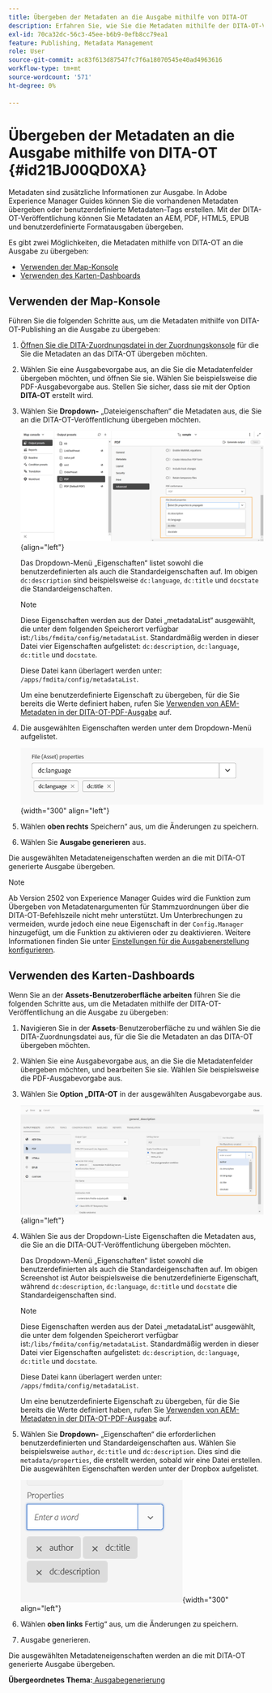 ```yaml
---
title: Übergeben der Metadaten an die Ausgabe mithilfe von DITA-OT
description: Erfahren Sie, wie Sie die Metadaten mithilfe der DITA-OT-Veröffentlichung in AEM Guides an die Ausgabe übergeben.
exl-id: 70ca32dc-56c3-45ee-b6b9-0efb8cc79ea1
feature: Publishing, Metadata Management
role: User
source-git-commit: ac83f613d87547fc7f6a18070545e40ad4963616
workflow-type: tm+mt
source-wordcount: '571'
ht-degree: 0%

---
```


# Übergeben der Metadaten an die Ausgabe mithilfe von DITA-OT {#id21BJ00QD0XA}

Metadaten sind zusätzliche Informationen zur Ausgabe. In Adobe Experience Manager Guides können Sie die vorhandenen Metadaten übergeben oder benutzerdefinierte Metadaten-Tags erstellen. Mit der DITA-OT-Veröffentlichung können Sie Metadaten an AEM, PDF, HTML5, EPUB und benutzerdefinierte Formatausgaben übergeben.

Es gibt zwei Möglichkeiten, die Metadaten mithilfe von DITA-OT an die Ausgabe zu übergeben:

- [Verwenden der Map-Konsole](#using-map-console)
- [Verwenden des Karten-Dashboards](#using-map-dashboard)

## Verwenden der Map-Konsole

Führen Sie die folgenden Schritte aus, um die Metadaten mithilfe von DITA-OT-Publishing an die Ausgabe zu übergeben:

1. [Öffnen Sie die DITA-Zuordnungsdatei in der Zuordnungskonsole](./open-files-map-console.md) für die Sie die Metadaten an das DITA-OT übergeben möchten.
1. Wählen Sie eine Ausgabevorgabe aus, an die Sie die Metadatenfelder übergeben möchten, und öffnen Sie sie. Wählen Sie beispielsweise die PDF-Ausgabevorgabe aus. Stellen Sie sicher, dass sie mit der Option **DITA-OT** erstellt wird.
1. Wählen Sie **Dropdown-** „Dateieigenschaften“ die Metadaten aus, die Sie an die DITA-OT-Veröffentlichung übergeben möchten.

   ![](images/custom-metadata-output-preset-new.png){align="left"}

   Das Dropdown-Menü „Eigenschaften“ listet sowohl die benutzerdefinierten als auch die Standardeigenschaften auf. Im obigen `dc:description` sind beispielsweise `dc:language`, `dc:title` und `docstate` die Standardeigenschaften.

   >[!NOTE]
   >
   > Diese Eigenschaften werden aus der Datei „metadataList“ ausgewählt, die unter dem folgenden Speicherort verfügbar ist:`/libs/fmdita/config/metadataList`. Standardmäßig werden in dieser Datei vier Eigenschaften aufgelistet: `dc:description`, `dc:language`, `dc:title` und `docstate`.

   Diese Datei kann überlagert werden unter: `/apps/fmdita/config/metadataList`.

   Um eine benutzerdefinierte Eigenschaft zu übergeben, für die Sie bereits die Werte definiert haben, rufen Sie [Verwenden von AEM-Metadaten in der DITA-OT-PDF-Ausgabe](https://experienceleaguecommunities.adobe.com/t5/xml-documentation-discussions/use-aem-metadata-in-dita-ot-pdf-output/td-p/411880) auf.

1. Die ausgewählten Eigenschaften werden unter dem Dropdown-Menü aufgelistet.

   ![](images/metadata-added-dropdown.png){width="300" align="left"}

1. Wählen **oben rechts** Speichern“ aus, um die Änderungen zu speichern.
1. Wählen Sie **Ausgabe generieren** aus.

Die ausgewählten Metadateneigenschaften werden an die mit DITA-OT generierte Ausgabe übergeben.

>[!NOTE]
>
> Ab Version 2502 von Experience Manager Guides wird die Funktion zum Übergeben von Metadatenargumenten für Stammzuordnungen über die DITA-OT-Befehlszeile nicht mehr unterstützt. Um Unterbrechungen zu vermeiden, wurde jedoch eine neue Eigenschaft in der `Config.Manager` hinzugefügt, um die Funktion zu aktivieren oder zu deaktivieren.  Weitere Informationen finden Sie unter [Einstellungen für die Ausgabenerstellung konfigurieren](../cs-install-guide/conf-output-generation.md#configure-the-dita-ot-command-line-arguement-field-on-the-dita-map-dashboard).

## Verwenden des Karten-Dashboards

Wenn Sie an der **Assets-Benutzeroberfläche arbeiten** führen Sie die folgenden Schritte aus, um die Metadaten mithilfe der DITA-OT-Veröffentlichung an die Ausgabe zu übergeben:

1. Navigieren Sie in der **Assets**-Benutzeroberfläche zu und wählen Sie die DITA-Zuordnungsdatei aus, für die Sie die Metadaten an das DITA-OT übergeben möchten.
1. Wählen Sie eine Ausgabevorgabe aus, an die Sie die Metadatenfelder übergeben möchten, und bearbeiten Sie sie. Wählen Sie beispielsweise die PDF-Ausgabevorgabe aus.
1. Wählen Sie **Option „DITA-OT** in der ausgewählten Ausgabevorgabe aus.

   ![](images/custom-meta-data-output-preset.png){align="left"}

1. Wählen Sie aus der Dropdown-Liste Eigenschaften die Metadaten aus, die Sie an die DITA-OUT-Veröffentlichung übergeben möchten.

   Das Dropdown-Menü „Eigenschaften“ listet sowohl die benutzerdefinierten als auch die Standardeigenschaften auf. Im obigen Screenshot ist Autor beispielsweise die benutzerdefinierte Eigenschaft, während `dc:description`, `dc:language`, `dc:title` und `docstate` die Standardeigenschaften sind.

   >[!NOTE]
   >
   > Diese Eigenschaften werden aus der Datei „metadataList“ ausgewählt, die unter dem folgenden Speicherort verfügbar ist:`/libs/fmdita/config/metadataList`. Standardmäßig werden in dieser Datei vier Eigenschaften aufgelistet: `dc:description`, `dc:language`, `dc:title` und `docstate`.

   Diese Datei kann überlagert werden unter: `/apps/fmdita/config/metadataList`.

   Um eine benutzerdefinierte Eigenschaft zu übergeben, für die Sie bereits die Werte definiert haben, rufen Sie [Verwenden von AEM-Metadaten in der DITA-OT-PDF-Ausgabe](https://experienceleaguecommunities.adobe.com/t5/xml-documentation-discussions/use-aem-metadata-in-dita-ot-pdf-output/td-p/411880) auf.

1. Wählen Sie **Dropdown-** „Eigenschaften“ die erforderlichen benutzerdefinierten und Standardeigenschaften aus. Wählen Sie beispielsweise `author`, `dc:title` und `dc:description`. Dies sind die `metadata/properties`, die erstellt werden, sobald wir eine Datei erstellen. Die ausgewählten Eigenschaften werden unter der Dropbox aufgelistet.

   ![](images/selected-metadata-properties.png){width="300" align="left"}

1. Wählen **oben links** Fertig“ aus, um die Änderungen zu speichern.
1. Ausgabe generieren.

Die ausgewählten Metadateneigenschaften werden an die mit DITA-OT generierte Ausgabe übergeben.



**Übergeordnetes Thema:**[ Ausgabegenerierung](generate-output.md)
